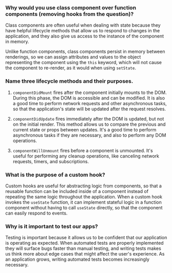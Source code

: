 ###  Why would you use class component over function components (removing hooks from the question)?
Class components are often useful when dealing with state because they have helpful lifecycle methods that allow us to respond to changes in the application, and they also give us access to the instance of the component in memory.

Unlike function components, class components persist in memory between renderings, so we can assign attributes and values to the object representing the component using the `this` keyword, which will not cause the component to re-render, as it would when using `setState`.

### Name three lifecycle methods and their purposes.
1. `componentDidMount` fires after the component initially mounts to the DOM. During this phase, the DOM is accessible and can be modified. It is also a good time to perform network requests and other asynchronous tasks, so that the application's state will be updated after the request resolves.
 
2. `componentDidUpdate` fires immediately after the DOM is updated, but not on the initial render. This method allows us to compare the previous and current state or props between updates. It's a good time to perform asynchronous tasks if they are necessary, and also to perform any DOM operations.

3. `componentWillUnmount` fires before a component is unmounted. It's useful for performing any cleanup operations, like canceling network requests, timers, and subscriptions.

### What is the purpose of a custom hook?
Custom hooks are useful for abstracting logic from components, so that a reusable function can be included inside of a component instead of repeating the same logic throughout the application. When a custom hook invokes the `useState` function, it can implement stateful logic in a function component without having to call `useState` directly, so that the component can easily respond to events.

### Why is it important to test our apps?
Testing is important because it allows us to be confident that our application is operating as expected. When automated tests are properly implemented they will surface bugs faster than manual testing, and writing tests makes us think more about edge cases that might affect the user's experience. As an application grows, writing automated tests becomes increasingly necessary.